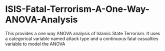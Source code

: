 # ISIS-Fatal-Terrorism-A-One-Way-ANOVA-Analysis
This provides a one way ANOVA analysis of Islamic State Terrorism. It uses a categorical variable named attack type and a continuous fatal casualties variable to model the ANOVA
